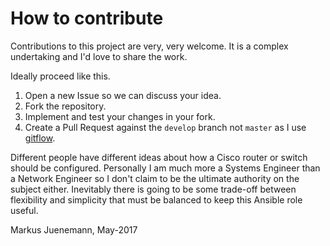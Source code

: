 # How to contribute

Contributions to this project are very, very welcome. It is a complex undertaking and I'd love to share the work.

Ideally proceed like this.

1. Open a new Issue so we can discuss your idea. 
2. Fork the repository.
3. Implement and test your changes in your fork.
3. Create a Pull Request against the `develop` branch not `master` as I use [gitflow](https://github.com/nvie/gitflow).

Different people have different ideas about how a Cisco router or switch
should be configured. Personally I am much more a Systems Engineer than a Network Engineer so I don't claim
to be the ultimate authority on the subject either. Inevitably there is going to be some trade-off between flexibility and 
simplicity that must be balanced to keep this Ansible role useful.

Markus Juenemann, May-2017

